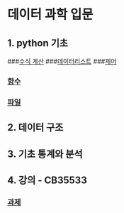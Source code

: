 # 데이터 과학 입문

## 1. python 기초
###[수식 계산](notebooks/python/01_calculate.ipynb)
###[데이터리스트](notebooks/python/02_data_list.ipynb)
###[제어](notebooks/python/03_control.ipynb)
### [함수](notebooks/python/04_function.ipynb)

### [파일](notebooks/python/05_file.ipynb)

## 2. 데이터 구조

## 3. 기초 통계와 분석

## 4. 강의 - CB35533

### [과제](classroom)
